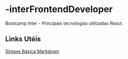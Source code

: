 # -interFrontendDeveloper
Bootcamp Inter - Principais tecnologias utilizadas React.
## Links Utéis
[Sintaxe Básica Markdown](https://www.markdownguide.org/basic-syntax/)
